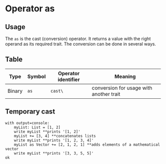 # Operator as

## Usage
The `as` is the cast (conversion) operator. It returns a value with the right operand as its required trait. The conversion can be done in several ways.

## Table

| Type   | Symbol | Operator identifier | Meaning |
| ------ | ------ | ------------------- | ------- |
| Binary | `as` | `cast\` | conversion for usage with another trait |

## Temporary cast

```{.chakral caption="Example of a temporary cast"}
with output=console:
    myList: List = [1, 2]
    write myList **prints '[1, 2]'
    myList += [3, 4] **concatenates lists
    write myList **prints '[1, 2, 3, 4]'
    myList as Vector += [2, 1, 2, 1] **adds elements of a mathematical vector
    write myList **prints '[3, 3, 5, 5]'
ok
```